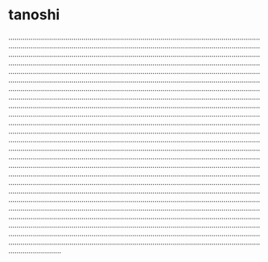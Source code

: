 # tanoshi

......................................................................................................................................................................................................................................................................................................................................................................................................................................................................................................................................................................................................................................................................................................................................................................................................................................................................................................................................................................................................................................................................................................................................................................................................................................................................................................................................................................................................................................................................................................................................................................................................................................................................................................................................................................................................................................................................................................................................................................................................................................................................................................................................................................................................................................................................................................................................................................................................................................................................................................................................................................................................................................................................................................................................................................................................................................................................................................................................................................................................................................................................................................................................................................................................................................................